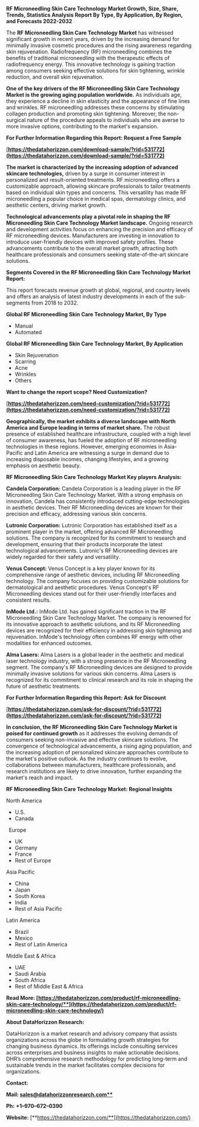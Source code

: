 ﻿**RF Microneedling Skin Care Technology Market Growth, Size, Share, Trends, Statistics Analysis Report By Type, By Application, By Region, and Forecasts 2022-2032**


The **RF Microneedling Skin Care Technology Market** has witnessed significant growth in recent years, driven by the increasing demand for minimally invasive cosmetic procedures and the rising awareness regarding skin rejuvenation. Radiofrequency (RF) microneedling combines the benefits of traditional microneedling with the therapeutic effects of radiofrequency energy. This innovative technology is gaining traction among consumers seeking effective solutions for skin tightening, wrinkle reduction, and overall skin rejuvenation.

**One of the key drivers of the RF Microneedling Skin Care Technology Market is the growing aging population worldwide.** As individuals age, they experience a decline in skin elasticity and the appearance of fine lines and wrinkles. RF microneedling addresses these concerns by stimulating collagen production and promoting skin tightening. Moreover, the non-surgical nature of the procedure appeals to individuals who are averse to more invasive options, contributing to the market's expansion. 

**For Further Information Regarding this Report: Request a Free Sample**	

[**https://thedatahorizzon.com/download-sample/?rid=531772](https://thedatahorizzon.com/download-sample/?rid=531772)** 

**The market is characterized by the increasing adoption of advanced skincare technologies,** driven by a surge in consumer interest in personalized and result-oriented treatments. RF microneedling offers a customizable approach, allowing skincare professionals to tailor treatments based on individual skin types and concerns. This versatility has made RF microneedling a popular choice in medical spas, dermatology clinics, and aesthetic centers, driving market growth.

**Technological advancements play a pivotal role in shaping the RF Microneedling Skin Care Technology Market landscape.** Ongoing research and development activities focus on enhancing the precision and efficacy of RF microneedling devices. Manufacturers are investing in innovation to introduce user-friendly devices with improved safety profiles. These advancements contribute to the overall market growth, attracting both healthcare professionals and consumers seeking state-of-the-art skincare solutions.

**Segments Covered in the RF Microneedling Skin Care Technology Market Report:**

This report forecasts revenue growth at global, regional, and country levels and offers an analysis of latest industry developments in each of the sub-segments from 2018 to 2032.

**Global RF Microneedling Skin Care Technology Market, By Type**

- Manual
- Automated

**Global RF Microneedling Skin Care Technology Market, By Application**

- Skin Rejuvenation
- Scarring
- Acne
- Wrinkles
- Others

**Want to change the report scope? Need Customization?**

[**https://thedatahorizzon.com/need-customization/?rid=531772](https://thedatahorizzon.com/need-customization/?rid=531772)** 

**Geographically, the market exhibits a diverse landscape with North America and Europe leading in terms of market share.** The robust presence of established healthcare infrastructure, coupled with a high level of consumer awareness, has fueled the adoption of RF microneedling technologies in these regions. However, emerging economies in Asia-Pacific and Latin America are witnessing a surge in demand due to increasing disposable incomes, changing lifestyles, and a growing emphasis on aesthetic beauty. 

**RF Microneedling Skin Care Technology Market Key players Analysis:** 

**Candela Corporation:** Candela Corporation is a leading player in the RF Microneedling Skin Care Technology Market. With a strong emphasis on innovation, Candela has consistently introduced cutting-edge technologies in aesthetic devices. Their RF Microneedling devices are known for their precision and efficacy, addressing various skin concerns.

**Lutronic Corporation:** Lutronic Corporation has established itself as a prominent player in the market, offering advanced RF Microneedling solutions. The company is recognized for its commitment to research and development, ensuring that their products incorporate the latest technological advancements. Lutronic's RF Microneedling devices are widely regarded for their safety and versatility.

**Venus Concept:** Venus Concept is a key player known for its comprehensive range of aesthetic devices, including RF Microneedling technology. The company focuses on providing customizable solutions for dermatological and aesthetic procedures. Venus Concept's RF Microneedling devices stand out for their user-friendly interfaces and consistent results.

**InMode Ltd.:** InMode Ltd. has gained significant traction in the RF Microneedling Skin Care Technology Market. The company is renowned for its innovative approach to aesthetic solutions, and its RF Microneedling devices are recognized for their efficiency in addressing skin tightening and rejuvenation. InMode's technology often combines RF energy with other modalities for enhanced outcomes.

**Alma Lasers:** Alma Lasers is a global leader in the aesthetic and medical laser technology industry, with a strong presence in the RF Microneedling segment. The company's RF Microneedling devices are designed to provide minimally invasive solutions for various skin concerns. Alma Lasers is recognized for its commitment to clinical research and its role in shaping the future of aesthetic treatments.

**For Further Information Regarding this Report: Ask for Discount**	

[**https://thedatahorizzon.com/ask-for-discount/?rid=531772](https://thedatahorizzon.com/ask-for-discount/?rid=531772)** 

**In conclusion, the RF Microneedling Skin Care Technology Market is poised for continued growth** as it addresses the evolving demands of consumers seeking non-invasive and effective skincare solutions. The convergence of technological advancements, a rising aging population, and the increasing adoption of personalized skincare approaches contribute to the market's positive outlook. As the industry continues to evolve, collaborations between manufacturers, healthcare professionals, and research institutions are likely to drive innovation, further expanding the market's reach and impact.

**RF Microneedling Skin Care Technology Market: Regional Insights**

North America

- U.S.
- Canada

` `Europe

- UK
- Germany
- France
- Rest of Europe

Asia Pacific

- China
- Japan
- South Korea
- India
- Rest of Asia Pacific

Latin America

- Brazil
- Mexico
- Rest of Latin America

Middle East & Africa

- UAE
- Saudi Arabia
- South Africa
- Rest of Middle East & Africa

**Read More: [https://thedatahorizzon.com/product/rf-microneedling-skin-care-technology/**](https://thedatahorizzon.com/product/rf-microneedling-skin-care-technology/)** 

**About DataHorizzon Research:**

DataHorizzon is a market research and advisory company that assists organizations across the globe in formulating growth strategies for changing business dynamics. Its offerings include consulting services across enterprises and business insights to make actionable decisions. DHR’s comprehensive research methodology for predicting long-term and sustainable trends in the market facilitates complex decisions for organizations.

**Contact:**

**Mail: [sales@datahorizzonresearch.com**](mailto:sales@datahorizzonresearch.com)**

**Ph:** **+1–970–672–0390**

**Website:** [**https://thedatahorizzon.com/**](https://thedatahorizzon.com/)

